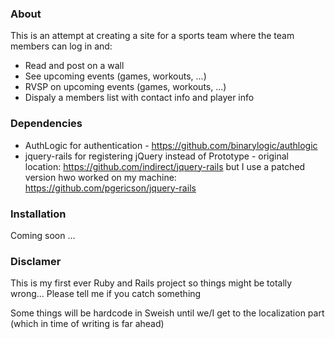 ### About
This is an attempt at creating a site for a sports team where the team members can log in and:
* Read and post on a wall
* See upcoming events (games, workouts, ...)
* RVSP on upcoming events (games, workouts, ...)
* Dispaly a members list with contact info and player info

### Dependencies
* AuthLogic for authentication - https://github.com/binarylogic/authlogic
* jquery-rails for registering jQuery instead of Prototype - original location: https://github.com/indirect/jquery-rails but I use a patched version hwo worked on my machine: https://github.com/pgericson/jquery-rails

### Installation

Coming soon ...

### Disclamer
This is my first ever Ruby and Rails project so things might be totally wrong... Please tell me if you catch something

Some things will be hardcode in Sweish until we/I get to the localization part (which in time of writing is far ahead)
